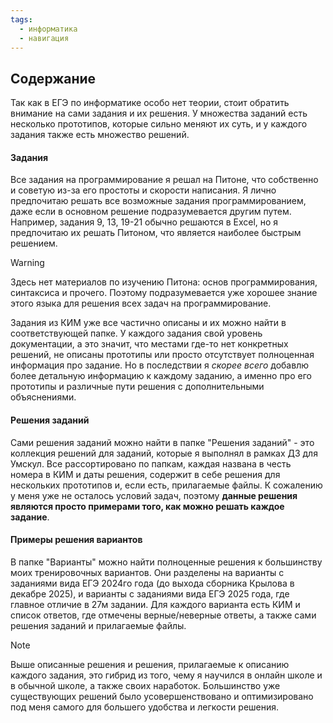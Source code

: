 ```yaml
---
tags:
  - информатика
  - навигация
---
```

## Содержание

Так как в ЕГЭ по информатике особо нет теории, стоит обратить внимание на сами задания и их решения. У множества заданий есть несколько прототипов, которые сильно меняют их суть, и у каждого задания также есть множество решений.

#### Задания
Все задания на программирование я решал на Питоне, что собственно и советую из-за его простоты и скорости написания. Я лично предпочитаю решать все возможные задания программированием, даже если в основном решение подразумевается другим путем. Например, задания 9, 13, 19-21 обычно решаются в Excel, но я предпочитаю их решать Питоном, что является наиболее быстрым решением. 

> [!WARNING]
> Здесь нет материалов по изучению Питона: основ программирования, синтаксиса и прочего. Поэтому подразумевается уже хорошее знание этого языка для решения всех задач на программирование.

Задания из КИМ уже все частично описаны и их можно найти в соответствующей папке. У каждого задания свой уровень документации, а это значит, что местами где-то нет конкретных решений, не описаны прототипы или просто отсутствует полноценная информация про задание. Но в последствии я *скорее всего* добавлю более детальную информацию к каждому заданию, а именно про его прототипы и различные пути решения с дополнительными объяснениями. 

#### Решения заданий
Сами решения заданий можно найти в папке "Решения заданий" - это коллекция решений для заданий, которые я выполнял в рамках ДЗ для Умскул. Все рассортировано по папкам, каждая названа в честь номера в КИМ и даты решения, содержит в себе решения для нескольких прототипов и, если есть, прилагаемые файлы. К сожалению у меня уже не осталось условий задач, поэтому **данные решения являются просто примерами того, как можно решать каждое задание**. 

#### Примеры решения вариантов
В папке "Варианты" можно найти полноценные решения к большинству моих тренировочных вариантов. Они разделены на варианты с заданиями вида ЕГЭ 2024го года (до выхода сборника Крылова в декабре 2025), и варианты с заданиями вида ЕГЭ 2025 года, где главное отличие в 27м задании. Для каждого варианта есть КИМ и список ответов, где отмечены верные/неверные ответы, а также сами решения заданий и прилагаемые файлы.

> [!NOTE]
>Выше описанные решения и решения, прилагаемые к описанию каждого задания, это гибрид из того, чему я научился в онлайн школе и в обычной школе, а также своих наработок. Большинство уже существующих решений было усовершенствовано и оптимизировано под меня самого для большего удобства и легкости решения.
